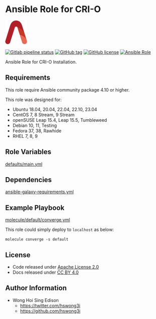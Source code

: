 # Ansible Role for CRI-O

<a href="https://alvistack.com" title="AlviStack" target="_blank"><img src="/alvistack.svg" height="75" alt="AlviStack"></a>

[![Gitlab pipeline status](https://img.shields.io/gitlab/pipeline/alvistack/ansible-role-cri_o/master)](https://gitlab.com/alvistack/ansible-role-cri_o/-/pipelines)
[![GitHub tag](https://img.shields.io/github/tag/alvistack/ansible-role-cri_o.svg)](https://github.com/alvistack/ansible-role-cri_o/tags)
[![GitHub license](https://img.shields.io/github/license/alvistack/ansible-role-cri_o.svg)](https://github.com/alvistack/ansible-role-cri_o/blob/master/LICENSE)
[![Ansible Role](https://img.shields.io/badge/galaxy-alvistack.cri_o-blue.svg)](https://galaxy.ansible.com/alvistack/cri_o)

Ansible Role for CRI-O Installation.

## Requirements

This role require Ansible community package 4.10 or higher.

This role was designed for:

-   Ubuntu 18.04, 20.04, 22.04, 22.10, 23.04
-   CentOS 7, 8 Stream, 9 Stream
-   openSUSE Leap 15.4, Leap 15.5, Tumbleweed
-   Debian 10, 11, Testing
-   Fedora 37, 38, Rawhide
-   RHEL 7, 8, 9

## Role Variables

[defaults/main.yml](defaults/main.yml)

## Dependencies

[ansible-galaxy-requirements.yml](ansible-galaxy-requirements.yml)

## Example Playbook

[molecule/default/converge.yml](molecule/default/converge.yml)

This role could simply deploy to `localhost` as below:

    molecule converge -s default

## License

-   Code released under [Apache License 2.0](LICENSE)
-   Docs released under [CC BY 4.0](http://creativecommons.org/licenses/by/4.0/)

## Author Information

-   Wong Hoi Sing Edison
    -   <https://twitter.com/hswong3i>
    -   <https://github.com/hswong3i>
